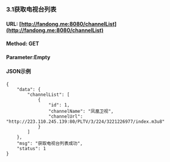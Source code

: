 ### 3.1获取电视台列表

#### URL: [http://fandong.me:8080/channelList](http://fandong.me:8080/channelList)

#### Method: GET

#### Parameter:Empty

#### JSON示例

```
{
    "data": {
        "channelList": [
            {
                "id": 1,
                "channelName": "凤凰卫视",
                "channelUrl": "http://223.110.245.139:80/PLTV/3/224/3221226977/index.m3u8"
            }
        ]
    },
    "msg": "获取电视台列表成功",
    "status": 1
}
```



